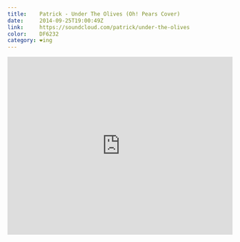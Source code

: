 ```yaml
---
title:    Patrick - Under The Olives (Oh! Pears Cover)
date:     2014-09-25T19:00:49Z
link:     https://soundcloud.com/patrick/under-the-olives
color:    DF6232
category: ❤ing
---
```


<div class="embed rich soundcloud">
    <iframe width="100%" height="400" scrolling="no" frameborder="no" src="https://w.soundcloud.com/player/?url=http%3A%2F%2Fapi.soundcloud.com%2Ftracks%2F169126982&amp;show_artwork=true&amp;visual=false&amp;hide_related=true&amp;color=DF6232&amp;show_user=true&amp;show_comments=false&amp;show_reposts=false&amp;auto_play=false">Find it on <a href="https://soundcloud.com/patrick/under-the-olives">SoundCloud</a>.</iframe>
</div>
